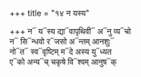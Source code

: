 +++
title = "१४ न यस्य"

+++
न᳓ य᳓स्य द्या᳓वापृथिवी᳓ अ᳓नु व्य᳓चो  
न᳓ सि᳓न्धवो र᳓जसो अ᳓न्तम् आनशुः᳓  
नो᳓त᳓ स्व᳓वृष्टिम् म᳓दे अस्य यु᳓ध्यत  
ए᳓को अन्य᳓च् चकृषे वि᳓श्वम् आनुष᳓क्